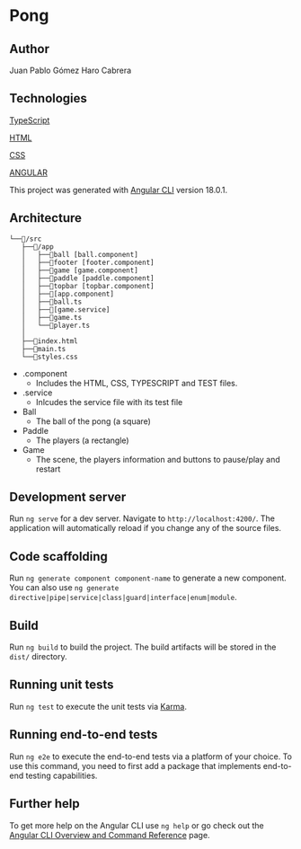 # Pong

## Author

Juan Pablo Gómez Haro Cabrera

## Technologies

[TypeScript](https://www.typescriptlang.org/)

[HTML](https://developer.mozilla.org/es/docs/Web/HTML)

[CSS](https://developer.mozilla.org/es/docs/Learn/Getting_started_with_the_web/CSS_basics)

[ANGULAR](https://angular.dev/)

This project was generated with [Angular CLI](https://github.com/angular/angular-cli) version 18.0.1.

## Architecture

```plain
└──📁/src
   ├──📁/app
   │   ├──📁ball [ball.component]
   │   ├──📁footer [footer.component]
   │   ├──📁game [game.component]
   │   ├──📁paddle [paddle.component]
   │   ├──📁topbar [topbar.component]
   │   ├──📄[app.component]
   │   ├──📄ball.ts
   │   ├──📄[game.service]
   │   ├──📄game.ts
   │   └──📄player.ts
   │
   ├──📄index.html
   ├──📄main.ts
   └──📄styles.css
```

* .component
    * Includes the HTML, CSS, TYPESCRIPT and TEST files.
* .service
    * Inlcudes the service file with its test file
* Ball
    * The ball of the pong (a square)
* Paddle
    * The players (a rectangle)
* Game
    * The scene, the players information and buttons to pause/play and restart

## Development server

Run `ng serve` for a dev server. Navigate to `http://localhost:4200/`. The application will automatically reload if you change any of the source files.

## Code scaffolding

Run `ng generate component component-name` to generate a new component. You can also use `ng generate directive|pipe|service|class|guard|interface|enum|module`.

## Build

Run `ng build` to build the project. The build artifacts will be stored in the `dist/` directory.

## Running unit tests

Run `ng test` to execute the unit tests via [Karma](https://karma-runner.github.io).

## Running end-to-end tests

Run `ng e2e` to execute the end-to-end tests via a platform of your choice. To use this command, you need to first add a package that implements end-to-end testing capabilities.

## Further help

To get more help on the Angular CLI use `ng help` or go check out the [Angular CLI Overview and Command Reference](https://angular.dev/tools/cli) page.
